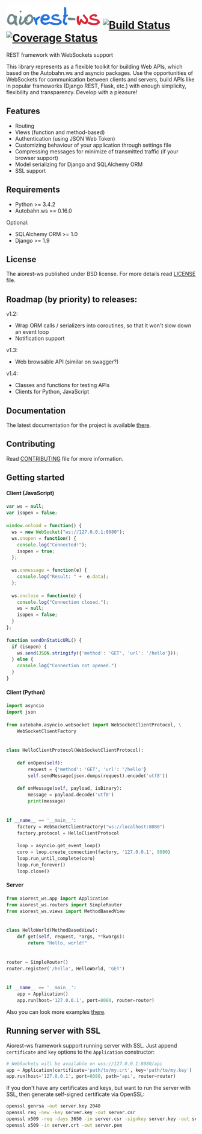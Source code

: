 # ![aiorest-ws logo](https://raw.githubusercontent.com/Relrin/aiorest-ws/master/docs/source/static/logo.png)  [![Build Status](https://travis-ci.org/Relrin/aiorest-ws.svg)](https://travis-ci.org/Relrin/aiorest-ws) [![Coverage Status](https://coveralls.io/repos/Relrin/aiorest-ws/badge.svg?branch=master&service=github)](https://coveralls.io/github/Relrin/aiorest-ws?branch=master)
REST framework with WebSockets support

This library represents as a flexible toolkit for building Web APIs, which based on the Autobahn.ws and asyncio packages. Use the opportunities of WebSockets for communication between clients and servers, build APIs like in popular frameworks (Django REST, Flask, etc.) with enough simplicity, flexibility and transparency. Develop with a pleasure!

Features
-----
- Routing
- Views (function and method-based)
- Authentication (using JSON Web Token)
- Customizing behaviour of your application through settings file
- Compressing messages for minimize of transmitted traffic (if your browser support)
- Model serializing for Django and SQLAlchemy ORM
- SSL support

Requirements
-----
- Python >= 3.4.2
- Autobahn.ws == 0.16.0

Optional:
- SQLAlchemy ORM >= 1.0
- Django >= 1.9

License
-----
The aiorest-ws published under BSD license. For more details read [LICENSE](https://github.com/Relrin/aiorest-ws/blob/master/LICENSE) file.

Roadmap (by priority) to releases:
------
v1.2:
 - Wrap ORM calls / serializers into coroutines, so that it won't slow down an event loop
 - Notification support
 
v1.3:
 - Web browsable API (similar on swagger?)
 
v1.4:
 - Classes and functions for testing APIs
 - Clients for Python, JavaScript

Documentation
-----
The latest documentation for the project is available [there](http://aiorest-ws.readthedocs.org/).

Contributing
-----
Read [CONTRIBUTING](https://github.com/Relrin/aiorest-ws/blob/master/CONTRIBUTING.md) file for more information.

Getting started
---------------
#### Client (JavaScript)
```javascript
var ws = null;
var isopen = false;

window.onload = function() {
  ws = new WebSocket("ws://127.0.0.1:8080");
  ws.onopen = function() {
    console.log("Connected!");
    isopen = true;
  };

  ws.onmessage = function(e) {
    console.log("Result: " +  e.data);
  };

  ws.onclose = function(e) {
    console.log("Connection closed.");
    ws = null;
    isopen = false;
  }
};

function sendOnStaticURL() {
  if (isopen) {
    ws.send(JSON.stringify({'method': 'GET', 'url': '/hello'}));
  } else {
    console.log("Connection not opened.")
  }
}
```

#### Client (Python)
```python
import asyncio
import json

from autobahn.asyncio.websocket import WebSocketClientProtocol, \
    WebSocketClientFactory


class HelloClientProtocol(WebSocketClientProtocol):

    def onOpen(self):
        request = {'method': 'GET', 'url': '/hello'}
        self.sendMessage(json.dumps(request).encode('utf8'))

    def onMessage(self, payload, isBinary):
        message = payload.decode('utf8')
        print(message)


if __name__ == '__main__':
    factory = WebSocketClientFactory("ws://localhost:8080")
    factory.protocol = HelloClientProtocol

    loop = asyncio.get_event_loop()
    coro = loop.create_connection(factory, '127.0.0.1', 8080)
    loop.run_until_complete(coro)
    loop.run_forever()
    loop.close()
```

#### Server
```python
from aiorest_ws.app import Application
from aiorest_ws.routers import SimpleRouter
from aiorest_ws.views import MethodBasedView


class HelloWorld(MethodBasedView):
    def get(self, request, *args, **kwargs):
        return "Hello, world!"


router = SimpleRouter()
router.register('/hello', HelloWorld, 'GET')


if __name__ == '__main__':
    app = Application()
    app.run(host='127.0.0.1', port=8080, router=router)
```

Also you can look more examples [there](https://github.com/Relrin/aiorest-ws/tree/master/examples).

Running server with SSL
-----

Aiorest-ws framework support running server with SSL. Just append ```certificate``` and ```key``` options to the ```Application``` constructor:

```python
# WebSockets will be available on wss://127.0.0.1:8080/api
app = Application(certificate='path/to/my.crt', key='path/to/my.key')
app.run(host='127.0.0.1', port=8080, path='api', router=router)
```

If you don't have any certificates and keys, but want to run the server with SSL, then generate self-signed certificate via OpenSSL:

```bash
openssl genrsa -out server.key 2048
openssl req -new -key server.key -out server.csr
openssl x509 -req -days 3650 -in server.csr -signkey server.key -out server.crt
openssl x509 -in server.crt -out server.pem
```
